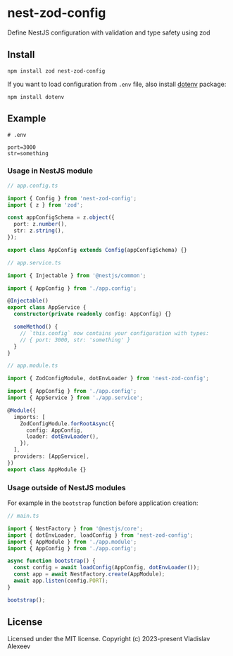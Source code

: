 # nest-zod-config

Define NestJS configuration with validation and type safety using zod

## Install

```
npm install zod nest-zod-config
```

If you want to load configuration from `.env` file, also install
[dotenv](https://github.com/motdotla/dotenv) package:

```
npm install dotenv
```

## Example

```properties
# .env

port=3000
str=something
```

### Usage in NestJS module

```typescript
// app.config.ts

import { Config } from 'nest-zod-config';
import { z } from 'zod';

const appConfigSchema = z.object({
  port: z.number(),
  str: z.string(),
});

export class AppConfig extends Config(appConfigSchema) {}
```

```typescript
// app.service.ts

import { Injectable } from '@nestjs/common';

import { AppConfig } from './app.config';

@Injectable()
export class AppService {
  constructor(private readonly config: AppConfig) {}

  someMethod() {
    // `this.config` now contains your configuration with types:
    // { port: 3000, str: 'something' }
  }
}
```

```typescript
// app.module.ts

import { ZodConfigModule, dotEnvLoader } from 'nest-zod-config';

import { AppConfig } from './app.config';
import { AppService } from './app.service';

@Module({
  imports: [
    ZodConfigModule.forRootAsync({
      config: AppConfig,
      loader: dotEnvLoader(),
    }),
  ],
  providers: [AppService],
})
export class AppModule {}
```

### Usage outside of NestJS modules

For example in the `bootstrap` function before application creation:

```typescript
// main.ts

import { NestFactory } from '@nestjs/core';
import { dotEnvLoader, loadConfig } from 'nest-zod-config';
import { AppModule } from './app.module';
import { AppConfig } from './app.config';

async function bootstrap() {
  const config = await loadConfig(AppConfig, dotEnvLoader());
  const app = await NestFactory.create(AppModule);
  await app.listen(config.PORT);
}

bootstrap();
```

## License

Licensed under the MIT license. Copyright (c) 2023-present Vladislav Alexeev
